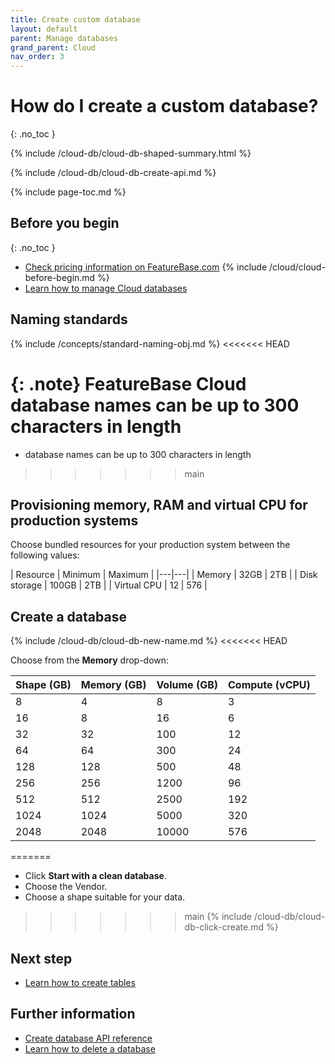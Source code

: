 ```yaml
---
title: Create custom database
layout: default
parent: Manage databases
grand_parent: Cloud
nav_order: 3
---
```


# How do I create a custom database?
{: .no_toc }

{% include /cloud-db/cloud-db-shaped-summary.html %}

{% include /cloud-db/cloud-db-create-api.md %}

{% include page-toc.md %}

## Before you begin
{: .no_toc }
* [Check pricing information on FeatureBase.com](https://www.featurebase.com/pricing)
{% include /cloud/cloud-before-begin.md %}
* [Learn how to manage Cloud databases](/docs/cloud/cloud-databases/cloud-db-manage)

## Naming standards

{% include /concepts/standard-naming-obj.md %}
<<<<<<< HEAD

{: .note}
FeatureBase Cloud database names can be up to 300 characters in length
=======
* database names can be up to 300 characters in length
>>>>>>> main

## Provisioning memory, RAM and virtual CPU for production systems

Choose bundled resources for your production system between the following values:

| Resource | Minimum | Maximum |
|---|---|
| Memory | 32GB | 2TB |
| Disk storage | 100GB | 2TB |
| Virtual CPU | 12 | 576 |

## Create a database

{% include /cloud-db/cloud-db-new-name.md %}
<<<<<<< HEAD

Choose from the **Memory** drop-down:

| Shape (GB) | Memory (GB) | Volume (GB) | Compute (vCPU) |
|---|---|---|---|
| 8 | 4 | 8 | 3 |
| 16 | 8 | 16 | 6 |
| 32 | 32 | 100 | 12 |
| 64 | 64 | 300 | 24 |
| 128 | 128 | 500 | 48 |
| 256 | 256 | 1200 | 96 |
| 512 | 512 | 2500 | 192 |
| 1024 | 1024 | 5000 | 320 |
| 2048 | 2048 | 10000 | 576 |

=======
* Click **Start with a clean database**.
* Choose the Vendor.
* Choose a shape suitable for your data.
>>>>>>> main
{% include /cloud-db/cloud-db-click-create.md %}

## Next step

* [Learn how to create tables](/docs/cloud/cloud-tables/cloud-table-create)

## Further information

* [Create database API reference](https://api-docs-featurebase-cloud.redoc.ly/latest#operation/createDatabase)
* [Learn how to delete a database](/docs/cloud/cloud-databases/cloud-db-delete)
